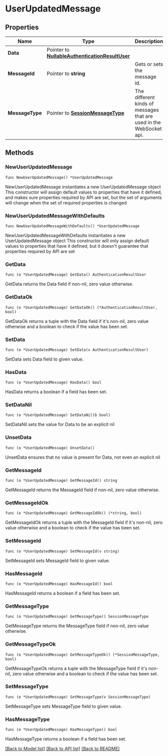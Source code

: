 # UserUpdatedMessage

## Properties

Name | Type | Description | Notes
------------ | ------------- | ------------- | -------------
**Data** | Pointer to [**NullableAuthenticationResultUser**](AuthenticationResultUser.md) |  | [optional] 
**MessageId** | Pointer to **string** | Gets or sets the message id. | [optional] 
**MessageType** | Pointer to [**SessionMessageType**](SessionMessageType.md) | The different kinds of messages that are used in the WebSocket api. | [optional] [readonly] [default to SESSIONMESSAGETYPE_USER_UPDATED]

## Methods

### NewUserUpdatedMessage

`func NewUserUpdatedMessage() *UserUpdatedMessage`

NewUserUpdatedMessage instantiates a new UserUpdatedMessage object
This constructor will assign default values to properties that have it defined,
and makes sure properties required by API are set, but the set of arguments
will change when the set of required properties is changed

### NewUserUpdatedMessageWithDefaults

`func NewUserUpdatedMessageWithDefaults() *UserUpdatedMessage`

NewUserUpdatedMessageWithDefaults instantiates a new UserUpdatedMessage object
This constructor will only assign default values to properties that have it defined,
but it doesn't guarantee that properties required by API are set

### GetData

`func (o *UserUpdatedMessage) GetData() AuthenticationResultUser`

GetData returns the Data field if non-nil, zero value otherwise.

### GetDataOk

`func (o *UserUpdatedMessage) GetDataOk() (*AuthenticationResultUser, bool)`

GetDataOk returns a tuple with the Data field if it's non-nil, zero value otherwise
and a boolean to check if the value has been set.

### SetData

`func (o *UserUpdatedMessage) SetData(v AuthenticationResultUser)`

SetData sets Data field to given value.

### HasData

`func (o *UserUpdatedMessage) HasData() bool`

HasData returns a boolean if a field has been set.

### SetDataNil

`func (o *UserUpdatedMessage) SetDataNil(b bool)`

 SetDataNil sets the value for Data to be an explicit nil

### UnsetData
`func (o *UserUpdatedMessage) UnsetData()`

UnsetData ensures that no value is present for Data, not even an explicit nil
### GetMessageId

`func (o *UserUpdatedMessage) GetMessageId() string`

GetMessageId returns the MessageId field if non-nil, zero value otherwise.

### GetMessageIdOk

`func (o *UserUpdatedMessage) GetMessageIdOk() (*string, bool)`

GetMessageIdOk returns a tuple with the MessageId field if it's non-nil, zero value otherwise
and a boolean to check if the value has been set.

### SetMessageId

`func (o *UserUpdatedMessage) SetMessageId(v string)`

SetMessageId sets MessageId field to given value.

### HasMessageId

`func (o *UserUpdatedMessage) HasMessageId() bool`

HasMessageId returns a boolean if a field has been set.

### GetMessageType

`func (o *UserUpdatedMessage) GetMessageType() SessionMessageType`

GetMessageType returns the MessageType field if non-nil, zero value otherwise.

### GetMessageTypeOk

`func (o *UserUpdatedMessage) GetMessageTypeOk() (*SessionMessageType, bool)`

GetMessageTypeOk returns a tuple with the MessageType field if it's non-nil, zero value otherwise
and a boolean to check if the value has been set.

### SetMessageType

`func (o *UserUpdatedMessage) SetMessageType(v SessionMessageType)`

SetMessageType sets MessageType field to given value.

### HasMessageType

`func (o *UserUpdatedMessage) HasMessageType() bool`

HasMessageType returns a boolean if a field has been set.


[[Back to Model list]](../README.md#documentation-for-models) [[Back to API list]](../README.md#documentation-for-api-endpoints) [[Back to README]](../README.md)


